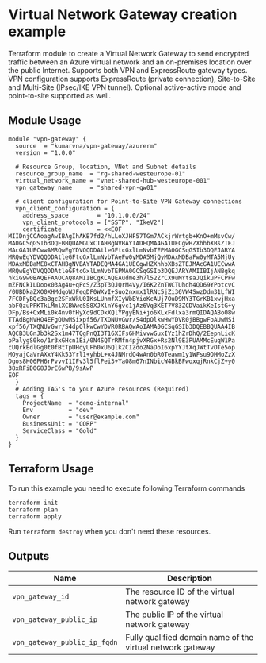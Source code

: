 # Virtual Network Gateway creation example

Terraform module to create a Virtual Network Gateway to send encrypted traffic between an Azure virtual network and an on-premises location over the public Internet. Supports both VPN and ExpressRoute gateway types. VPN configuration supports ExpressRoute (private connection), Site-to-Site and Multi-Site (IPsec/IKE VPN tunnel). Optional active-active mode and point-to-site supported as well.

## Module Usage

```hcl
module "vpn-gateway" {
  source  = "kumarvna/vpn-gateway/azurerm"
  version = "1.0.0"

  # Resource Group, location, VNet and Subnet details
  resource_group_name  = "rg-shared-westeurope-01"
  virtual_network_name = "vnet-shared-hub-westeurope-001"
  vpn_gateway_name     = "shared-vpn-gw01"

  # client configuration for Point-to-Site VPN Gateway connections
  vpn_client_configuration = {
    address_space        = "10.1.0.0/24"
    vpn_client_protocols = ["SSTP", "IkeV2"]
    certificate          = <<EOF
MIIDnjCCAoagAwIBAgIhAKB7fd2/hLLoXJHF57TGm7ACkjrWrtgb+KnO+mMsvCw/
MA0GCSqGSIb3DQEBBQUAMGUxCTAHBgNVBAYTADEQMA4GA1UECgwHZXhhbXBsZTEJ
MAcGA1UECwwAMRQwEgYDVQQDDAtleGFtcGxlLmNvbTEPMA0GCSqGSIb3DQEJARYA
MRQwEgYDVQQDDAtleGFtcGxlLmNvbTAeFw0yMDA5MjQyMDAxMDBaFw0yMTA5MjUy
MDAxMDBaME8xCTAHBgNVBAYTADEQMA4GA1UECgwHZXhhbXBsZTEJMAcGA1UECwwA
MRQwEgYDVQQDDAtleGFtcGxlLmNvbTEPMA0GCSqGSIb3DQEJARYAMIIBIjANBgkq
hkiG9w0BAQEFAAOCAQ8AMIIBCgKCAQEAudme3h7l52ZrCX9uMYtsaJQikuPFCPFw
mZFNCkILDoox03Ag4u+qPcS/Z3pT3QJQrM4Vy/I6K2ZnTWCTUhdh4QD69YPotcvC
/0UBDkaZXO0XHMdqoWJFeqDF0WXvI+Suo2nxmx1lRNc5jZi36VW4SwzDdm31LfWI
7FCDFyBQc3aBgc2SFxWkU0IKsLUnmfXIyWbBYioKcAUj7OuD9MY3TGrKB1xwjHxa
abFQzuPFKTkLMmlXCBWweSS8XJXlnY6gvc1jAz6Vq3KET7V83ZCDVaikKeIstG+y
DFp/Bs+CxMLi0k4nv0fHyXo9dCDkXQlYPgyENi+jo6KLxFdlxa3rmQIDAQABo08w
TTAdBgNVHQ4EFgQUwMSixpf56/TXQNUvGwr/S4dpOlkwHwYDVR0jBBgwFoAUwMSi
xpf56/TXQNUvGwr/S4dpOlkwCwYDVR0RBAQwAoIAMA0GCSqGSIb3DQEBBQUAA4IB
AQCB3UGnJb3k2Sx1m47TQgPnQI3T16XIFsGHMivvwGuxIYz1hZrDhQ/2EepnLicK
oPalygS0ko/1r3xGHcn1Ei/0N4SQTrRMfn4pjvXRGx+Rs2Nl9E3PUAMMcEuqW1Pa
cUQrkEdlGg0t0fBtTpUHqyUFh0xU6Qlk2CIZdo2NaDoI6xpYYJtXqJWtTvOTe5op
MOyajCaVrAXxY4Kk53Yrl1+yhbL+x4JNMrdO4wAn0bR0Teawm1y1WFsu9OHMoZzX
Dgos8H06PH6rPvvvI1IFv3l5flPei3+YaO8m67nINbicW4BkBFwoxqjRnkCjZ+y0
38xRFiD0G8J0rE6wPB/9sAwP
EOF
  }
  # Adding TAG's to your Azure resources (Required)
  tags = {
    ProjectName  = "demo-internal"
    Env          = "dev"
    Owner        = "user@example.com"
    BusinessUnit = "CORP"
    ServiceClass = "Gold"
  }
}
```

## Terraform Usage

To run this example you need to execute following Terraform commands

```hcl
terraform init
terraform plan
terraform apply

```

Run `terraform destroy` when you don't need these resources.

## Outputs

Name | Description
---- | -----------
`vpn_gateway_id`|The resource ID of the virtual network gateway
`vpn_gateway_public_ip`|The public IP of the virtual network gateway
`vpn_gateway_public_ip_fqdn`|Fully qualified domain name of the virtual network gateway
